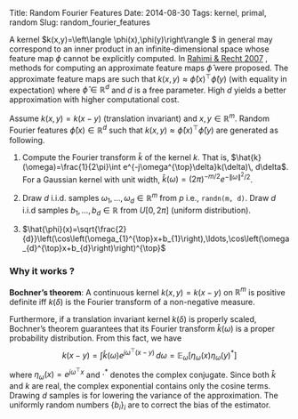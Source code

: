 Title: Random Fourier Features 
Date: 2014-08-30 
Tags: kernel, primal, random 
Slug: random_fourier_features


A kernel $k(x,y)=\left\langle \phi(x),\phi(y)\right\rangle $ in general
may correspond to an inner product in an infinite-dimensional space
whose feature map $\phi$ cannot be explicitly computed. In
[Rahimi & Recht 2007](https://keysduplicated.com/~ali/random-features/)
, methods for computing an approximate feature
maps $\hat{\phi}$ were proposed. The approximate feature maps are such
that $k(x,y)\approx\hat{\phi}(x)^{\top}\hat{\phi}(y)$ (with equality in
expectation) where $\hat{\phi}\in\mathbb{R}^{d}$ and $d$ is a free
parameter. High $d$ yields a better approximation with higher
computational cost.

Assume $k(x,y)=k(x-y)$ (translation invariant) and $x,y\in\mathbb{R}^{m}$. Random Fourier features
$\hat{\phi}(x)\in\mathbb{R}^{d}$ such that
$k(x,y)\approx\hat{\phi}(x)^{\top}\hat{\phi}(y)$ are generated as following.

1.  Compute the Fourier transform $\hat{k}$ of the kernel $k$. That is, 
    $\hat{k}(\omega)=\frac{1}{2\pi}\int e^{-j\omega^{\top}\delta}k(\delta)\, d\delta$.
    For a Gaussian kernel with unit width,
    $\hat{k}(\omega)=\left(2\pi\right)^{-m/2}e^{-\|\omega\|^{2}/2}$.

2.  Draw $d$ i.i.d. samples
    $\omega_{1},\ldots,\omega_{d}\in\mathbb{R}^{m}$ from $p$ i.e.,
    `randn(m, d)`. Draw $d$ i.i.d samples
    $b_{1},\ldots,b_{d}\in\mathbb{R}$ from $U[0,2\pi]$ (uniform
    distribution).

3.  $\hat{\phi}(x)=\sqrt{\frac{2}{d}}\left(\cos\left(\omega_{1}^{\top}x+b_{1}\right),\ldots,\cos\left(\omega_{d}^{\top}x+b_{d}\right)\right)^{\top}$

### Why it works ?

**Bochner’s theorem**: A continuous kernel $k(x,y)=k(x-y)$ on
$\mathbb{R}^{m}$ is positive definite iff $k(\delta)$ is the Fourier
transform of a non-negative measure.

Furthermore, if a translation invariant kernel $k(\delta)$ is properly
scaled, Bochner’s theorem guarantees that its Fourier transform
$\hat{k}(\omega)$ is a proper probability distribution. From this fact, we
have
$$k(x-y)=\int\hat{k}(\omega)e^{j\omega^{\top}\left(x-y\right)}\, d\omega=\mathbb{E}_{\omega}\left[\eta_{\omega}(x)\eta_{\omega}(y)^{*}\right]$$
where $\eta_{\omega}(x)=e^{j\omega^{\top}x}$ and $\cdot^{*}$ denotes the
complex conjugate. Since both $\hat{k}$ and $k$ are real, the complex
exponential contains only the cosine terms. Drawing $d$ samples is for
lowering the variance of the approximation. The uniformly random numbers 
$\{b_i\}_i$ are to correct the bias of the estimator.

